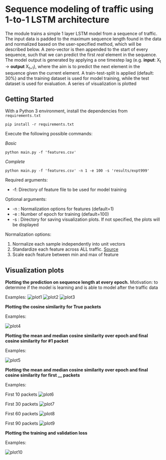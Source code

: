 # Sequence modeling of traffic using 1-to-1 LSTM architecture

The module trains a simple 1 layer LSTM model from a sequence of traffic. The input data is padded to the maximum sequence length found in the data and normalized based on the user-specified method, which will be described below. A zero-vector is then appended to the start of every sequence, such that we can predict the first _real_ element in the sequence. The model output is generated by applying a one timestep lag (e.g. __input__: X<sub>t</sub> -> __output__ X<sub>t+1</sub>), where the aim is to predict the next element in the sequence given the current element. A train-test-split is applied (default: 30%) and the training dataset is used for model training, while the test dataset is used for evaluation. A series of visualization is plotted

## Getting Started

With a Python 3 environment, install the dependencies from `requirements.txt`

```
pip install -r requirements.txt
```

Execute the following possible commands:

_Basic_
```
python main.py -f 'features.csv'
```
_Complete_
```
python main.py -f 'features.csv' -n 1 -e 100 -s 'results/expt999'
```

Required arguments:
* -f: Directory of feature file to be used for model training

Optional arguments:
* -n : Normalization options for features (default=1)
* -e : Number of epoch for training (default=100)
* -s : Directory for saving visualization plots. If not specified, the plots will be displayed 

Normalization options:
1. Normalize each sample independently into unit vectors
2. Standardize each feature across ALL traffic. [Source](http://cs231n.github.io/neural-networks-2/)
3. Scale each feature between min and max of feature

## Visualization plots

__Plotting the prediction on sequence length at every epoch.__ Motivation: to determine if the model is learning and is able to model after the traffic data

Examples:
![plot1](https://github.com/llmhyy/tls_atack/blob/master/rnn_model/results/train_predict_pktlen2%20(nicer%20diagram)/epoch1.png)
![plot2](https://github.com/llmhyy/tls_atack/blob/master/rnn_model/results/train_predict_pktlen2%20(nicer%20diagram)/epoch10.png)
![plot3](https://github.com/llmhyy/tls_atack/blob/master/rnn_model/results/train_predict_pktlen2%20(nicer%20diagram)/epoch20.png)

__Plotting the cosine similarity for True packets__

Examples:

![plot4](https://github.com/llmhyy/tls_atack/blob/master/rnn_model/results/acc_dist_truepkts_.png)

__Plotting the mean and median cosine similarity over epoch and final cosine similarity for #1 packet__

Examples:

![plot5](https://github.com/llmhyy/tls_atack/blob/master/rnn_model/results/expt1/acc_dist_1pkts.png)

__Plotting the mean and median cosine similarity over epoch and final cosine similarity for first \_\_ packets__

Examples:

First 10 packets
![plot6](https://github.com/llmhyy/tls_atack/blob/master/rnn_model/results/expt1/acc_dist_10pkts.png)

First 30 packets
![plot7](https://github.com/llmhyy/tls_atack/blob/master/rnn_model/results/expt1/acc_dist_30pkts.png)

First 60 packets
![plot8](https://github.com/llmhyy/tls_atack/blob/master/rnn_model/results/expt1/acc_dist_60pkts.png)

First 90 packets
![plot9](https://github.com/llmhyy/tls_atack/blob/master/rnn_model/results/expt1/acc_dist_90pkts.png)

__Plotting the training and validation loss__

Examples:

![plot10](https://github.com/llmhyy/tls_atack/blob/master/rnn_model/results/expt1/loss.png)